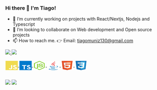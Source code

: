 ### Hi there 👋 I'm Tiago!

- 🔭 I’m currently working on projects with React/Nextjs, Nodejs and Typescript
- 👯 I’m looking to collaborate on Web development and Open source projects
- 📫 How to reach me. 👉 Email: <a href="tiagomuniz130@gmail.com">tiagomuniz130@gmail.com</a>

<div align="left">
  <a href="https://github.com/TiagoAraujoDev">
  <img height="180em" src="https://github-readme-stats.vercel.app/api?username=TiagoAraujoDev&show_icons=true&theme=dark&include_all_commits=true&count_private=true"/>
 <img height="180em" src="https://github-readme-stats.vercel.app/api/top-langs/?username=TiagoAraujoDev&layout=compact&langs_count=7&theme=dark"/>
</div>
  <div style="display: inline_block"><br>
  <img align="center" alt="Javascript" height="30" width="40" src="https://raw.githubusercontent.com/devicons/devicon/master/icons/javascript/javascript-plain.svg">
  <img align="center" alt="Typescript" height="30" width="40" src="https://raw.githubusercontent.com/devicons/devicon/master/icons/typescript/typescript-plain.svg">
  <img align="center" alt="nodejs" height="30" width="40" src="https://raw.githubusercontent.com/devicons/devicon/master/icons/nodejs/nodejs-original.svg">
  <img align="center" alt="Java" height="30" width="40" src="https://raw.githubusercontent.com/devicons/devicon/master/icons/java/java-original.svg">
  <img align="center" alt="HTML" height="30" width="40" src="https://raw.githubusercontent.com/devicons/devicon/master/icons/html5/html5-original.svg">
  <img align="center" alt="CSS" height="30" width="40" src="https://raw.githubusercontent.com/devicons/devicon/master/icons/css3/css3-original.svg">


</div>
  
  ##
  
<div> 
  <a href = "mailto:tiagomuniz130@gmail.com"><img src="https://img.shields.io/badge/-Gmail-%23333?style=for-the-badge&logo=gmail&logoColor=white" target="_blank"></a>
  <a href="https://www.linkedin.com/in/tiago-muniz-de-araujo-2b5b8a89/" target="_blank"><img src="https://img.shields.io/badge/-LinkedIn-%230077B5?style=for-the-badge&logo=linkedin&logoColor=white" target="_blank"></a>
</div>
